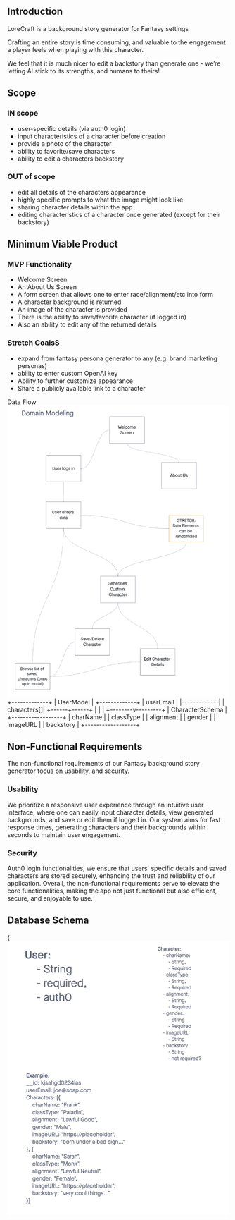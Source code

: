 ## Introduction

LoreCraft is a background story generator for Fantasy settings

Crafting an entire story is time consuming, and valuable to the engagement a player feels when playing with this character.

We feel that it is much nicer to edit a backstory than generate one - we’re letting AI stick to its strengths, and humans to theirs!


## Scope

### IN scope
- user-specific details (via auth0 login)
- input characteristics of a character before creation
- provide a photo of the character
- ability to favorite/save characters
- ability to edit a characters backstory

### OUT of scope
- edit all details of the characters appearance
- highly specific prompts to what the image might look like
- sharing character details within the app
- editing characteristics of a character once generated (except for their backstory)


## Minimum Viable Product

### MVP Functionality
- Welcome Screen
- An About Us Screen
- A form screen that allows one to enter race/alignment/etc into form
- A character background is returned
- An image of the character is provided
- There is the ability to save/favorite character (if logged in)
- Also an ability to edit any of the returned details

### Stretch GoalsS
- expand from fantasy persona generator to any (e.g. brand marketing personas)
- ability to enter custom OpenAI key
- Ability to further customize appearance
- Share a publicly available link to a character


Data Flow
![Domain Model and Data Flow](assets/images/DomainModel.png)
             +-------------+
             |   UserModel |
             +-------------+
             | userEmail   |
             |-------------|
             | characters[]|
             +------+------+
                    |
                    |
                    |
           +--------v---------+
           |  CharacterSchema |
           +------------------+
           | charName         |
           | classType        |
           | alignment        |
           | gender           |
           | imageURL         |
           | backstory        |
           +------------------+



## Non-Functional Requirements

The non-functional requirements of our Fantasy background story generator focus on usability, and security.

### Usability
We prioritize a responsive user experience through an intuitive user interface, where one can easily input character details, view generated backgrounds, and save or edit them if logged in. Our system aims for fast response times, generating characters and their backgrounds within seconds to maintain user engagement.

### Security
Auth0 login functionalities, we ensure that users' specific details and saved characters are stored securely, enhancing the trust and reliability of our application. Overall, the non-functional requirements serve to elevate the core functionalities, making the app not just functional but also efficient, secure, and enjoyable to use.


## Database Schema

(![DB Schema image](assets/images/DatabaseSchema.png)

